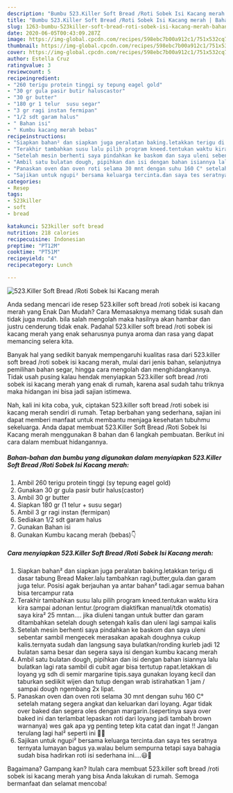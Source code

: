```yaml
---
description: "Bumbu 523.Killer Soft Bread /Roti Sobek Isi Kacang merah | Bahan Membuat 523.Killer Soft Bread /Roti Sobek Isi Kacang merah Yang Enak Dan Lezat"
title: "Bumbu 523.Killer Soft Bread /Roti Sobek Isi Kacang merah | Bahan Membuat 523.Killer Soft Bread /Roti Sobek Isi Kacang merah Yang Enak Dan Lezat"
slug: 1263-bumbu-523killer-soft-bread-roti-sobek-isi-kacang-merah-bahan-membuat-523killer-soft-bread-roti-sobek-isi-kacang-merah-yang-enak-dan-lezat
date: 2020-06-05T00:43:09.287Z
image: https://img-global.cpcdn.com/recipes/598ebc7b00a912c1/751x532cq70/523killer-soft-bread-roti-sobek-isi-kacang-merah-foto-resep-utama.jpg
thumbnail: https://img-global.cpcdn.com/recipes/598ebc7b00a912c1/751x532cq70/523killer-soft-bread-roti-sobek-isi-kacang-merah-foto-resep-utama.jpg
cover: https://img-global.cpcdn.com/recipes/598ebc7b00a912c1/751x532cq70/523killer-soft-bread-roti-sobek-isi-kacang-merah-foto-resep-utama.jpg
author: Estella Cruz
ratingvalue: 3
reviewcount: 5
recipeingredient:
- "260 terigu protein tinggi sy tepung eagel gold"
- "30 gr gula pasir butir haluscastor"
- "30 gr butter"
- "180 gr 1 telur  susu segar"
- "3 gr ragi instan fermipan"
- "1/2 sdt garam halus"
- " Bahan isi"
- " Kumbu kacang merah bebas"
recipeinstructions:
- "Siapkan bahan² dan siapkan juga peralatan baking.letakkan terigu di dasar tabung Bread Maker.lalu tambahkan ragi,butter,gula.dan garam juga telur. Posisi agak berjauhan ya antar bahan² tadi.agar semua bahan bisa tercampur rata"
- "Terakhir tambahkan susu lalu pilih program kneed.tentukan waktu kira kira sampai adonan lentur.(program diaktifkan manual/tdk otomatis) saya kira² 25 mntan.... jika diuleni tangan untuk butter dan garam ditambahkan setelah dough setengah kalis dan uleni lagi sampai kalis"
- "Setelah mesin berhenti saya pindahkan ke baskom dan saya uleni sebentar sambil mengecek merasakan apakah doughnya cukup kalis.ternyata sudah dan langsung saya bulatkan/ronding kurleb jadi 12 bulatan sama besar dan segera saya isi dengan kumbu kacang merah"
- "Ambil satu bulatan dough, pipihkan dan isi dengan bahan isiannya lalu bulatkan lagi rata sambil di cubit agar bisa tertutup rapat.letakkan di loyang yg sdh di semir margarine tipis.saya gunakan loyang kecil dan taburkan sediikit wijen dan tutup dengan wrab istirahatkan 1 jam / sampai dough ngembang 2x lipat."
- "Panaskan oven dan oven roti selama 30 mnt dengan suhu 160 C° setelah matang segera angkat dan keluarkan dari loyang. Agar tidak over baked dan segera oles dengan margarin.(sepertinya saya over baked ini dan terlambat lepaskan roti dari loyang jadi tambah brown warnanya) wes gak apa yg penting tetep kita catat dan ingat !! Jangan terulang lagi hal² seperti ini 🙏😃"
- "Sajikan untuk ngupi² bersama keluarga tercinta.dan saya tes seratnya ternyata lumayan bagus ya.walau belum sempurna tetapi saya bahagia sudah bisa hadirkan roti isi sederhana ini....😃🤗"
categories:
- Resep
tags:
- 523killer
- soft
- bread

katakunci: 523killer soft bread 
nutrition: 218 calories
recipecuisine: Indonesian
preptime: "PT12M"
cooktime: "PT51M"
recipeyield: "4"
recipecategory: Lunch

---
```



![523.Killer Soft Bread /Roti Sobek Isi Kacang merah](https://img-global.cpcdn.com/recipes/598ebc7b00a912c1/751x532cq70/523killer-soft-bread-roti-sobek-isi-kacang-merah-foto-resep-utama.jpg)

Anda sedang mencari ide resep 523.killer soft bread /roti sobek isi kacang merah yang Enak Dan Mudah? Cara Memasaknya memang tidak susah dan tidak juga mudah. bila salah mengolah maka hasilnya akan hambar dan justru cenderung tidak enak. Padahal 523.killer soft bread /roti sobek isi kacang merah yang enak seharusnya punya aroma dan rasa yang dapat memancing selera kita.

Banyak hal yang sedikit banyak mempengaruhi kualitas rasa dari 523.killer soft bread /roti sobek isi kacang merah, mulai dari jenis bahan, selanjutnya pemilihan bahan segar, hingga cara mengolah dan menghidangkannya. Tidak usah pusing kalau hendak menyiapkan 523.killer soft bread /roti sobek isi kacang merah yang enak di rumah, karena asal sudah tahu triknya maka hidangan ini bisa jadi sajian istimewa.




Nah, kali ini kita coba, yuk, ciptakan 523.killer soft bread /roti sobek isi kacang merah sendiri di rumah. Tetap berbahan yang sederhana, sajian ini dapat memberi manfaat untuk membantu menjaga kesehatan tubuhmu sekeluarga. Anda dapat membuat 523.Killer Soft Bread /Roti Sobek Isi Kacang merah menggunakan 8 bahan dan 6 langkah pembuatan. Berikut ini cara dalam membuat hidangannya.

<!--inarticleads1-->

##### Bahan-bahan dan bumbu yang digunakan dalam menyiapkan 523.Killer Soft Bread /Roti Sobek Isi Kacang merah:

1. Ambil 260 terigu protein tinggi (sy tepung eagel gold)
1. Gunakan 30 gr gula pasir butir halus(castor)
1. Ambil 30 gr butter
1. Siapkan 180 gr (1 telur + susu segar)
1. Ambil 3 gr ragi instan (fermipan)
1. Sediakan 1/2 sdt garam halus
1. Gunakan  Bahan isi
1. Gunakan  Kumbu kacang merah (bebas)👇




<!--inarticleads2-->

##### Cara menyiapkan 523.Killer Soft Bread /Roti Sobek Isi Kacang merah:

1. Siapkan bahan² dan siapkan juga peralatan baking.letakkan terigu di dasar tabung Bread Maker.lalu tambahkan ragi,butter,gula.dan garam juga telur. Posisi agak berjauhan ya antar bahan² tadi.agar semua bahan bisa tercampur rata
1. Terakhir tambahkan susu lalu pilih program kneed.tentukan waktu kira kira sampai adonan lentur.(program diaktifkan manual/tdk otomatis) saya kira² 25 mntan.... jika diuleni tangan untuk butter dan garam ditambahkan setelah dough setengah kalis dan uleni lagi sampai kalis
1. Setelah mesin berhenti saya pindahkan ke baskom dan saya uleni sebentar sambil mengecek merasakan apakah doughnya cukup kalis.ternyata sudah dan langsung saya bulatkan/ronding kurleb jadi 12 bulatan sama besar dan segera saya isi dengan kumbu kacang merah
1. Ambil satu bulatan dough, pipihkan dan isi dengan bahan isiannya lalu bulatkan lagi rata sambil di cubit agar bisa tertutup rapat.letakkan di loyang yg sdh di semir margarine tipis.saya gunakan loyang kecil dan taburkan sediikit wijen dan tutup dengan wrab istirahatkan 1 jam / sampai dough ngembang 2x lipat.
1. Panaskan oven dan oven roti selama 30 mnt dengan suhu 160 C° setelah matang segera angkat dan keluarkan dari loyang. Agar tidak over baked dan segera oles dengan margarin.(sepertinya saya over baked ini dan terlambat lepaskan roti dari loyang jadi tambah brown warnanya) wes gak apa yg penting tetep kita catat dan ingat !! Jangan terulang lagi hal² seperti ini 🙏😃
1. Sajikan untuk ngupi² bersama keluarga tercinta.dan saya tes seratnya ternyata lumayan bagus ya.walau belum sempurna tetapi saya bahagia sudah bisa hadirkan roti isi sederhana ini....😃🤗




Bagaimana? Gampang kan? Itulah cara membuat 523.killer soft bread /roti sobek isi kacang merah yang bisa Anda lakukan di rumah. Semoga bermanfaat dan selamat mencoba!
